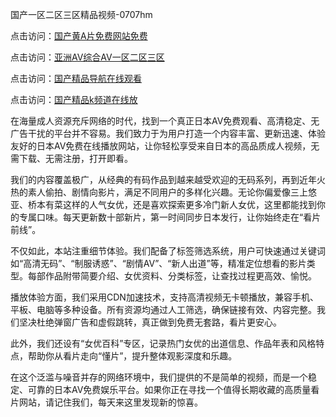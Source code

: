 国产一区二区三区精品视频-0707hm


点击访问：<a href="https://bered.pages.dev/">国产黄A片免费网站免费</a>

点击访问：<a href="https://gsd-agv.pages.dev/">亚洲AV综合AV一区二区三区</a>

点击访问：<a href="https://tfda.pages.dev/">国产精品导航在线观看</a>

点击访问：<a href="https://cfad.pages.dev/">国产精品k频道在线放</a>


在海量成人资源充斥网络的时代，找到一个真正日本AV免费观看、高清稳定、无广告干扰的平台并不容易。我们致力于为用户打造一个内容丰富、更新迅速、体验友好的日本AV免费在线播放网站，让你轻松享受来自日本的高品质成人视频，无需下载、无需注册，打开即看。

我们的内容覆盖极广，从经典的有码作品到越来越受欢迎的无码系列，再到近年火热的素人偷拍、剧情向影片，满足不同用户的多样化兴趣。无论你偏爱像三上悠亚、桥本有菜这样的人气女优，还是喜欢探索更多冷门新人女优，这里都能找到你的专属口味。每天更新数十部新片，第一时间同步日本发行，让你始终走在“看片前线”。

不仅如此，本站注重细节体验。我们配备了标签筛选系统，用户可快速通过关键词如“高清无码”、“制服诱惑”、“剧情AV”、“新人出道”等，精准定位想看的影片类型。每部作品附带简要介绍、女优资料、分类标签，让查找过程更高效、愉悦。

播放体验方面，我们采用CDN加速技术，支持高清视频无卡顿播放，兼容手机、平板、电脑等多种设备。所有资源均通过人工筛选，确保链接有效、内容完整。我们坚决杜绝弹窗广告和虚假跳转，真正做到免费无套路，看片更安心。

此外，我们还设有“女优百科”专区，记录热门女优的出道信息、作品年表和风格特点，帮助你从看片走向“懂片”，提升整体观影深度和乐趣。

在这个泛滥与噪音并存的网络环境中，我们提供的不是简单的视频，而是一个稳定、可靠的日本AV免费娱乐平台。如果你正在寻找一个值得长期收藏的高质量看片网站，请记住我们，每天来这里发现新的惊喜。


<span style="display:none;">[Canonical link]( ）</span>
